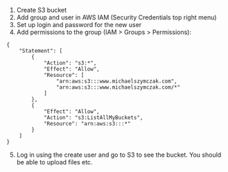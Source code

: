 1. Create S3 bucket
2. Add group and user in AWS IAM (Security Credentials top right menu)
3. Set up login and password for the new user
4. Add permissions to the group (IAM > Groups > Permissions):

```
{
    "Statement": [
        {
            "Action": "s3:*",
            "Effect": "Allow",
            "Resource": [
                "arn:aws:s3:::www.michaelszymczak.com",
                "arn:aws:s3:::www.michaelszymczak.com/*"
            ]
        },
        {
            "Effect": "Allow",
            "Action": "s3:ListAllMyBuckets",
            "Resource": "arn:aws:s3:::*"
        }
    ]
}
```
5. Log in using the create user and go to S3 to see the bucket. You should be able to upload files etc.
